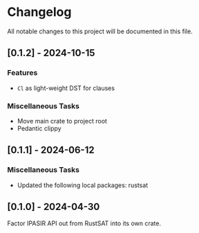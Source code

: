 # Changelog

All notable changes to this project will be documented in this file.

## [0.1.2] - 2024-10-15

### Features

- `Cl` as light-weight DST for clauses

### Miscellaneous Tasks

- Move main crate to project root
- Pedantic clippy

<!-- generated by git-cliff -->
## [0.1.1] - 2024-06-12

### Miscellaneous Tasks

- Updated the following local packages: rustsat

<!-- generated by git-cliff -->
## [0.1.0] - 2024-04-30

Factor IPASIR API out from RustSAT into its own crate.
